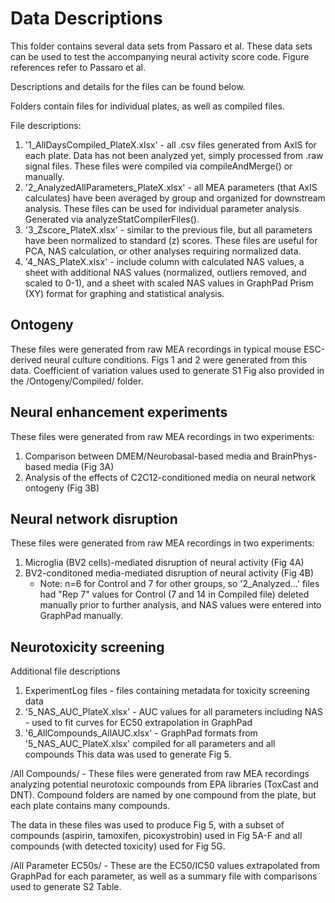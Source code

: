 # Data Descriptions

This folder contains several data sets from Passaro et al. These data sets can be used to test the accompanying neural activity score code. Figure references refer to Passaro et al.

Descriptions and details for the files can be found below.

Folders contain files for individual plates, as well as compiled files.

File descriptions:
1. '1_AllDaysCompiled_PlateX.xlsx' - all .csv files generated from AxIS for each plate. Data has not been analyzed yet, simply processed from .raw signal files. These files were compiled via compileAndMerge() or manually.
2. '2_AnalyzedAllParameters_PlateX.xlsx' - all MEA parameters (that AxIS calculates) have been averaged by group and organized for downstream analysis. These files can be used for individual parameter analysis. Generated via analyzeStatCompilerFiles().
3. '3_Zscore_PlateX.xlsx' - similar to the previous file, but all parameters have been normalized to standard (z) scores. These files are useful for PCA, NAS calculation, or other analyses requiring normalized data.
4. '4_NAS_PlateX.xlsx' - include column with calculated NAS values, a sheet with additional NAS values (normalized, outliers removed, and scaled to 0-1), and a sheet with scaled NAS values in GraphPad Prism (XY) format for graphing and statistical analysis.

## Ontogeny
These files were generated from raw MEA recordings in typical mouse ESC-derived neural culture conditions. Figs 1 and 2 were generated from this data. Coefficient of variation values used to generate S1 Fig also provided in the /Ontogeny/Compiled/ folder.


## Neural enhancement experiments
These files were generated from raw MEA recordings in two experiments:
1. Comparison between DMEM/Neurobasal-based media and BrainPhys-based media (Fig 3A)
2. Analysis of the effects of C2C12-conditioned media on neural network ontogeny (Fig 3B)

## Neural network disruption
These files were generated from raw MEA recordings in two experiments:
1. Microglia (BV2 cells)-mediated disruption of neural activity (Fig 4A)
2. BV2-conditoned media-mediated disruption of neural activity (Fig 4B)
	- Note: n=6 for Control and 7 for other groups, so '2_Analyzed...' files had "Rep 7" values for Control (7 and 14 in Compiled file) deleted manually prior to further analysis, and NAS values were entered into GraphPad manually.

## Neurotoxicity screening
Additional file descriptions
1. ExperimentLog files - files containing metadata for toxicity screening data
2. '5_NAS_AUC_PlateX.xlsx' - AUC values for all parameters including NAS - used to fit curves for EC50 extrapolation in GraphPad
3. '6_AllCompounds_AllAUC.xlsx' - GraphPad formats from '5_NAS_AUC_PlateX.xlsx' compiled for all parameters and all compounds
This data was used to generate Fig 5.

/All Compounds/ - These files were generated from raw MEA recordings analyzing potential neurotoxic compounds from EPA libraries (ToxCast and DNT). Compound folders are named by one compound from the plate, but each plate contains many compounds.

The data in these files was used to produce Fig 5, with a subset of compounds (aspirin, tamoxifen, picoxystrobin) used in Fig 5A-F and all compounds (with detected toxicity) used for Fig 5G.

/All Parameter EC50s/ - These are the EC50/IC50 values extrapolated from GraphPad for each parameter, as well as a summary file with comparisons used to generate S2 Table.